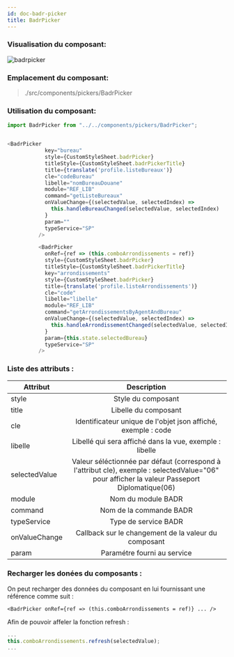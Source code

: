 ```yaml
---
id: doc-badr-picker
title: BadrPicker
---
```


### Visualisation du composant:

![badrpicker](assets/badrPicker.gif)

### Emplacement du composant:

> ./src/components/pickers/BadrPicker

### Utilisation du composant:

```javascript
import BadrPicker from "../../components/pickers/BadrPicker";
```

```javascript

<BadrPicker
            key="bureau"
            style={CustomStyleSheet.badrPicker}
            titleStyle={CustomStyleSheet.badrPickerTitle}
            title={translate('profile.listeBureaux')}
            cle="codeBureau"
            libelle="nomBureauDouane"
            module="REF_LIB"
            command="getListeBureaux"
            onValueChange={(selectedValue, selectedIndex) =>
              this.handleBureauChanged(selectedValue, selectedIndex)
            }
            param=""
            typeService="SP"
          />

          <BadrPicker
            onRef={ref => (this.comboArrondissements = ref)}
            style={CustomStyleSheet.badrPicker}
            titleStyle={CustomStyleSheet.badrPickerTitle}
            key="arrondissements"
            style={CustomStyleSheet.badrPicker}
            title={translate('profile.listeArrondissements')}
            cle="code"
            libelle="libelle"
            module="REF_LIB"
            command="getArrondissementsByAgentAndBureau"
            onValueChange={(selectedValue, selectedIndex) =>
              this.handleArrondissementChanged(selectedValue, selectedIndex)
            }
            param={this.state.selectedBureau}
            typeService="SP"
          />

```

### Liste des attributs :

| Attribut      |                                                                  Description                                                                  |
| ------------- | :-------------------------------------------------------------------------------------------------------------------------------------------: |
| style         |                                                              Style du composant                                                               |
| title         |                                                             Libelle du composant                                                              |
| cle           |                                         Identificateur unique de l'objet json affiché, exemple : code                                         |
| libelle       |                                            Libellé qui sera affiché dans la vue, exemple : libelle                                            |
| selectedValue | Valeur séléctionnée par défaut (correspond à l'attribut cle), exemple : selectedValue="06" pour afficher la valeur Passeport Diplomatique(06) |
| module        |                                                              Nom du module BADR                                                               |
| command       |                                                            Nom de la commande BADR                                                            |
| typeService   |                                                             Type de service BADR                                                              |
| onValueChange |                                             Callback sur le changement de la valeur du composant                                              |
| param         |                                                          Paramétre fourni au service                                                          |

### Recharger les donées du composants :

On peut recharger des données du composant en lui fournissant une référence comme suit :

```JSX
<BadrPicker onRef={ref => (this.comboArrondissements = ref)} ... />
```

Afin de pouvoir affeler la fonction refresh : 

```javascript
...
this.comboArrondissements.refresh(selectedValue);
...
```
